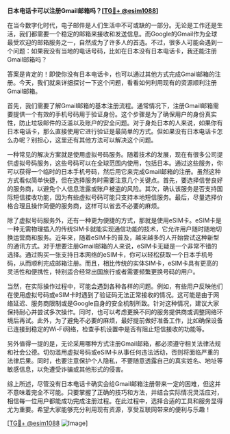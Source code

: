 **日本电话卡可以注册Gmail邮箱吗？[[TG💪+ @esim1088](https://t.me/s/esim1088)]**

在当今数字化时代，电子邮件是人们生活中不可或缺的一部分。无论是工作还是生活，我们都需要一个稳定的邮箱来接收和发送信息。而Google的Gmail作为全球最受欢迎的邮箱服务之一，自然成为了许多人的首选。不过，很多人可能会遇到一个问题：如果我没有当地的电话号码，比如在日本没有日本电话卡，我还能注册Gmail邮箱吗？

答案是肯定的！即使你没有日本电话卡，也可以通过其他方式完成Gmail邮箱的注册。今天，我们就来详细探讨一下这个问题，看看如何利用现有的资源顺利注册Gmail邮箱。

首先，我们需要了解Gmail邮箱的基本注册流程。通常情况下，注册Gmail邮箱需要提供一个有效的手机号码用于验证身份。这个步骤是为了确保用户的身份真实性，防止垃圾邮件的泛滥以及账户的安全问题。对于身处日本的人来说，如果你有日本电话卡，那么直接使用它进行验证是最简单的方式。但如果没有日本电话卡怎么办呢？别担心，这里还有其他方法可以解决这个问题。

一种常见的解决方案就是使用虚拟号码服务。随着技术的发展，现在有很多公司提供虚拟号码服务，这些号码可以在全球范围内使用，包括日本。通过这些服务，你可以获得一个临时的日本手机号码，然后用它来完成Gmail邮箱的注册。虽然这种方式看似简单快捷，但在选择服务时需要注意几个关键点。首先，要选择信誉良好的服务商，以避免个人信息泄露或账户被盗的风险。其次，确认该服务是否支持国际短信接收功能，因为有些虚拟号码可能只支持本地短信服务。最后，尽量选择价格合理且操作简便的服务商，这样可以省去不必要的麻烦。

除了虚拟号码服务外，还有一种更为便捷的方式，那就是使用eSIM卡。eSIM卡是一种无需物理插入的传统SIM卡就能实现通信功能的技术，它允许用户随时随地切换运营商和服务。近年来，随着eSIM卡的普及，越来越多的人开始尝试这种新型的通讯方式。对于想要注册Gmail邮箱的人来说，eSIM卡无疑是一个非常不错的选择。通过购买一张支持日本网络的eSIM卡，你可以轻松获取一个日本手机号码，从而顺利完成邮箱注册。而且，相比传统的实体SIM卡，eSIM卡具有更高的灵活性和便携性，特别适合经常出国旅行或者需要频繁更换号码的用户。

当然，在实际操作过程中，可能会遇到各种各样的问题。例如，有些用户反映他们在使用虚拟号码或eSIM卡时遇到了验证码无法正常接收的情况。这可能是由于网络延迟、服务商限制或是Google自身的安全机制所致。针对这种情况，建议大家保持耐心并尝试多次操作。同时，也可以考虑更换不同的服务提供商或调整网络环境后再试。此外，为了避免不必要的麻烦，最好提前做好准备工作，比如确保设备已连接到稳定的Wi-Fi网络，检查手机设置中是否有阻止短信接收的功能等。

另外值得一提的是，无论采用哪种方式注册Gmail邮箱，都必须遵守相关法律法规和社会公德。切勿滥用虚拟号码或eSIM卡从事任何违法活动，否则将面临严重的法律后果。同时，也要注意保护个人隐私，不要随意透露自己的真实姓名、地址等敏感信息，以免遭受诈骗或其他形式的侵害。

综上所述，尽管没有日本电话卡确实会给Gmail邮箱注册带来一定的困难，但这并不意味着完全不可能。只要掌握了正确的技巧和方法，并结合实际情况灵活应对，相信每一位用户都能成功完成注册过程。在此过程中，选择合适的工具和服务显得尤为重要。希望大家能够充分利用现有资源，享受互联网带来的便利与乐趣！

[[TG💪+ @esim1088](https://t.me/s/esim1088) ![Image](https://i.postimg.cc/4NQfJmqS/Snipaste-2025-05-13-00-14-12.png)]
